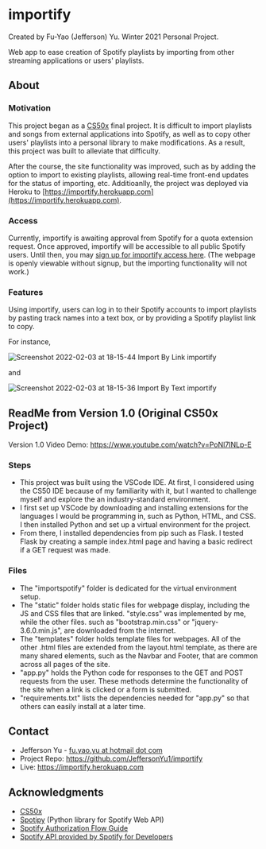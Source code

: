 # importify

Created by Fu-Yao (Jefferson) Yu. Winter 2021 Personal Project.

Web app to ease creation of Spotify playlists by importing from other streaming applications or users' playlists.

## About
### Motivation
This project began as a [CS50x](https://cs50.harvard.edu/x/) final project. It is difficult to import playlists and songs from external applications into Spotify, as well as to copy other users' playlists into a personal library to make modifications. As a result, this project was built to alleviate that difficulty. 

After the course, the site functionality was improved, such as by adding the option to import to existing playlists, allowing real-time front-end updates for the status of importing, etc. Additioanlly, the project was deployed via Heroku to [https://importify.herokuapp.com](https://importify.herokuapp.com).

### Access
Currently, importify is awaiting approval from Spotify for a quota extension request. Once approved, importify will be accessible to all public Spotify users. Until then, you may [sign up for importify access here](https://forms.gle/xY4DoyqH7o9SVLYM6). (The webpage is openly viewable without signup, but the importing functionality will not work.)

### Features
Using importify, users can log in to their Spotify accounts to import playlists by pasting track names into a text box, or by providing a Spotify playlist link to copy. 

For instance,

![Screenshot 2022-02-03 at 18-15-44 Import By Link importify](https://user-images.githubusercontent.com/43518772/152453647-5724debf-358f-48f6-9025-fe027166c924.png)

and

![Screenshot 2022-02-03 at 18-15-36 Import By Text importify](https://user-images.githubusercontent.com/43518772/152453646-1e155cca-cee2-4f88-beed-7a875b7a01ea.png)


## ReadMe from Version 1.0 (Original CS50x Project)
Version 1.0 Video Demo: https://www.youtube.com/watch?v=PoNl7INLp-E

### Steps
* This project was built using the VSCode IDE. At first, I considered using the CS50 IDE because of my familiarity with it, but I wanted to challenge myself and explore the an industry-standard environment.
* I first set up VSCode by downloading and installing extensions for the languages I would be programming in, such as Python, HTML, and CSS. I then installed Python and set up a virtual environment for the project.
* From there, I installed dependencies from pip such as Flask. I tested Flask by creating a sample index.html page and having a basic redirect if a GET request was made. 

### Files
* The "importspotify" folder is dedicated for the virtual environment setup.
* The "static" folder holds static files for webpage display, including the JS and CSS files that are linked. "style.css" was implemented by me, while the other files. such as "bootstrap.min.css" or "jquery-3.6.0.min.js", are downloaded from the internet.
* The "templates" folder holds template files for webpages. All of the other .html files are extended from the layout.html template, as there are many shared elements, such as the Navbar and Footer, that are common across all pages of the site.
* "app.py" holds the Python code for responses to the GET and POST requests from the user. These methods determine the functionality of the site when a link is clicked or a form is submitted.
* "requirements.txt" lists the dependencies needed for "app.py" so that others can easily install at a later time. 

## Contact
* Jefferson Yu - [fu.yao.yu at hotmail dot com](mailto:fu.yao.yu@hotmail.com)
* Project Repo: https://github.com/JeffersonYu1/importify
* Live: https://importify.herokuapp.com

## Acknowledgments
* [CS50x](https://cs50.harvard.edu/x/)
* [Spotipy](https://spotipy.readthedocs.io/en/2.19.0/) (Python library for Spotify Web API)
* [Spotify Authorization Flow Guide](https://github.com/drshrey/spotify-flask-auth-example)
* [Spotify API provided by Spotify for Developers](https://developer.spotify.com/documentation/web-api/)
